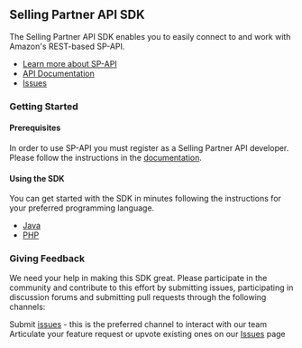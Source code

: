 ## Selling Partner API SDK

The Selling Partner API SDK enables you to easily connect to and work with Amazon's REST-based SP-API. 

* [Learn more about SP-API](https://developer.amazonservices.com/)
* [API Documentation](https://developer-docs.amazon.com/sp-api/)
* [Issues][sdk-issues]

### Getting Started

#### Prerequisites

In order to use SP-API you must register as a Selling Partner API developer. Please follow the instructions in the [documentation](https://developer-docs.amazon.com/sp-api/docs/sp-api-registration-overview).

#### Using the SDK

You can get started with the SDK in minutes following the instructions for your preferred programming language.

* [Java](https://github.com/amzn/selling-partner-api-sdk/tree/main/java)
* [PHP](https://github.com/amzn/selling-partner-api-sdk/tree/main/php)

### Giving Feedback

We need your help in making this SDK great. Please participate in the community and contribute to this effort by submitting issues, participating in discussion forums and submitting pull requests through the following channels:

Submit [issues][sdk-issues] - this is the preferred channel to interact with our team
Articulate your feature request or upvote existing ones on our [Issues][sdk-issues] page

[sdk-issues]: https://github.com/amzn/selling-partner-api-sdk/issues

